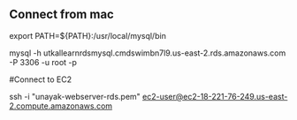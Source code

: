 ## Connect from mac

export PATH=${PATH}:/usr/local/mysql/bin

mysql -h utkallearnrdsmysql.cmdswimbn7l9.us-east-2.rds.amazonaws.com -P 3306 -u root -p

#Connect to EC2

ssh -i "unayak-webserver-rds.pem" ec2-user@ec2-18-221-76-249.us-east-2.compute.amazonaws.com
